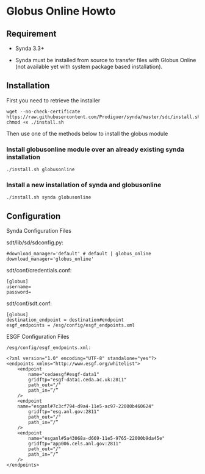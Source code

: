 # Globus Online Howto

## Requirement

* Synda 3.3+

* Synda must be installed from source to transfer files with Globus Online
(not available yet with system package based installation).

## Installation

First you need to retrieve the installer

    wget --no-check-certificate https://raw.githubusercontent.com/Prodiguer/synda/master/sdc/install.sh
    chmod +x ./install.sh

Then use one of the methods below to install the globus module

### Install globusonline module over an already existing synda installation

    ./install.sh globusonline

### Install a new installation of synda and globusonline

    ./install.sh synda globusonline

## Configuration

Synda Configuration Files

sdt/lib/sd/sdconfig.py:

    #download_manager='default' # default | globus_online                                                              
    download_manager='globus_online'

sdt/conf/credentials.conf:

    [globus]
    username=
    password=

sdt/conf/sdt.conf:

    [globus]
    destination_endpoint = destination#endpoint
    esgf_endpoints = /esg/config/esgf_endpoints.xml

ESGF Configuration Files

    /esg/config/esgf_endpoints.xml:

    <?xml version="1.0" encoding="UTF-8" standalone="yes"?>
    <endpoints xmlns="http://www.esgf.org/whitelist">
        <endpoint
            name="cedaesgf#esgf-data1"
            gridftp="esgf-data1.ceda.ac.uk:2811"
            path_out="/"
            path_in=”/”
        />
        <endpoint
        name="esganl#7c3cf794-d9a4-11e5-ac97-22000b460624"
            gridftp="esg.anl.gov:2811"
            path_out="/"
            path_in=”/”
        />
        <endpoint
            name="esganl#5a43068a-d669-11e5-9765-22000b9da45e"
            gridftp="app006.cels.anl.gov:2811"
            path_out="/"
            path_in=”/”
        />
    </endpoints>

